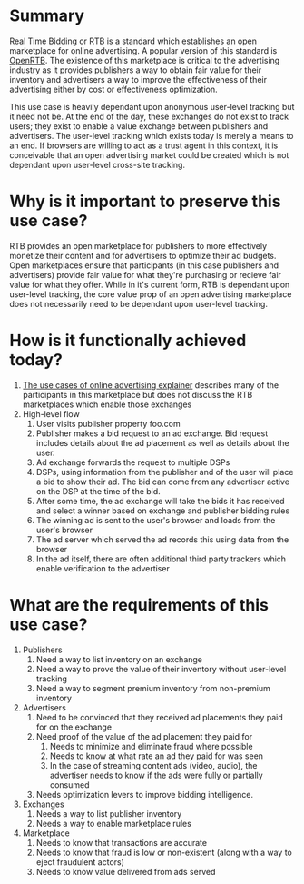 # Summary

Real Time Bidding or RTB is a standard which establishes an open marketplace for online advertising.  A popular version of this standard is [OpenRTB](https://www.iab.com/wp-content/uploads/2016/03/OpenRTB-API-Specification-Version-2-5-FINAL.pdf).  The existence of this marketplace is critical to the advertising industry as it provides publishers a way to obtain fair value for their inventory and advertisers a way to improve the effectiveness of their advertising either by cost or effectiveness optimization.

This use case is heavily dependant upon anonymous user-level tracking but it need not be.  At the end of the day, these exchanges do not exist to track users; they exist to enable a value exchange between publishers and advertisers.  The user-level tracking which exists today is merely a means to an end.  If browsers are willing to act as a trust agent in this context, it is conceivable that an open advertising market could be created which is not dependant upon user-level cross-site tracking.

# Why is it important to preserve this use case?

RTB provides an open marketplace for publishers to more effectively monetize their content and for advertisers to optimize their ad budgets.  Open marketplaces ensure that participants (in this case publishers and advertisers) provide fair value for what they're purchasing or recieve fair value for what they offer.  While in it's current form, RTB is dependant upon user-level tracking, the core value prop of an open advertising marketplace does not necessarily need to be dependant upon user-level tracking.

# How is it functionally achieved today?

1. [The use cases of online advertising explainer](https://github.com/w3c/web-advertising/blob/master/UseCasesofOnlineAdvertising.md) describes many of the participants in this marketplace but does not discuss the RTB marketplaces which enable those exchanges
1. High-level flow
    1. User visits publisher property foo.com
    1. Publisher makes a bid request to an ad exchange.  Bid request includes details about the ad placement as well as details about the user.
    1. Ad exchange forwards the request to multiple DSPs
    1. DSPs, using information from the publisher and of the user will place a bid to show their ad.  The bid can come from any advertiser active on the DSP at the time of the bid.
    1. After some time, the ad exchange will take the bids it has received and select a winner based on exchange and publisher bidding rules
    1. The winning ad is sent to the user's browser and loads from the user's browser
    1. The ad server which served the ad records this using data from the browser
    1. In the ad itself, there are often additional third party trackers which enable verification to the advertiser

# What are the requirements of this use case?

1. Publishers
    1. Need a way to list inventory on an exchange
    1. Need a way to prove the value of their inventory without user-level tracking
    1. Need a way to segment premium inventory from non-premium inventory
1. Advertisers
    1. Need to be convinced that they received ad placements they paid for on the exchange
    1. Need proof of the value of the ad placement they paid for
        1. Needs to minimize and eliminate fraud where possible
        1. Needs to know at what rate an ad they paid for was seen
        1. In the case of streaming content ads (video, audio), the advertiser needs to know if the ads were fully or partially consumed
    1. Needs optimization levers to improve bidding intelligence.
1. Exchanges
    1. Needs a way to list publisher inventory
    1. Needs a way to enable marketplace rules
1. Marketplace
    1. Needs to know that transactions are accurate
    1. Needs to know that fraud is low or non-existent (along with a way to eject fraudulent actors)
    1. Needs to know value delivered from ads served
       
